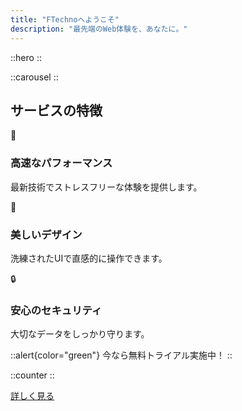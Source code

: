 ```yaml
---
title: "FTechnoへようこそ"
description: "最先端のWeb体験を、あなたに。"
---
```


::hero
::

::carousel
::

## サービスの特徴

<div class="grid grid-cols-1 md:grid-cols-3 gap-6 my-8">
  <div class="bg-white rounded-xl shadow-lg p-6 flex flex-col items-center">
    <span class="text-4xl mb-2">🚀</span>
    <h3 class="font-bold text-lg mb-2">高速なパフォーマンス</h3>
    <p>最新技術でストレスフリーな体験を提供します。</p>
  </div>
  <div class="bg-white rounded-xl shadow-lg p-6 flex flex-col items-center">
    <span class="text-4xl mb-2">🎨</span>
    <h3 class="font-bold text-lg mb-2">美しいデザイン</h3>
    <p>洗練されたUIで直感的に操作できます。</p>
  </div>
  <div class="bg-white rounded-xl shadow-lg p-6 flex flex-col items-center">
    <span class="text-4xl mb-2">🔒</span>
    <h3 class="font-bold text-lg mb-2">安心のセキュリティ</h3>
    <p>大切なデータをしっかり守ります。</p>
  </div>
</div>

::alert{color="green"}
今なら無料トライアル実施中！
::

::counter
::

<div class="flex justify-center mt-10">
  <a href="/about" class="px-8 py-3 bg-blue-600 text-white rounded-full shadow-lg hover:bg-blue-700 transition text-lg font-semibold">詳しく見る</a>
</div>
